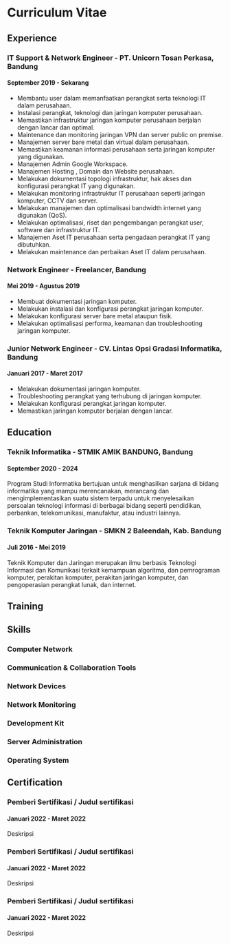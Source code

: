 # Curriculum Vitae

## Experience

### IT Support & Network Engineer - PT. Unicorn Tosan Perkasa, Bandung

#### September 2019 - Sekarang

* Membantu user dalam memanfaatkan perangkat serta teknologi IT dalam perusahaan.&#x20;
* Instalasi perangkat, teknologi dan jaringan komputer perusahaan.
* Memastikan infrastruktur jaringan komputer perusahaan berjalan dengan lancar dan optimal.
* Maintenance dan monitoring jaringan VPN dan server public on premise.
* Manajemen server bare metal dan virtual dalam perusahaan.
* Memastikan keamanan informasi perusahaan serta jaringan komputer yang digunakan.
* Manajemen Admin Google Workspace.
* Manajemen Hosting , Domain dan Website perusahaan.
* Melakukan dokumentasi topologi infrastruktur, hak akses dan konfigurasi perangkat IT yang digunakan.&#x20;
* Melakukan monitoring infrastruktur IT perusahaan seperti jaringan komputer, CCTV dan server.
* Melakukan manajemen dan optimalisasi bandwidth internet yang digunakan (QoS).
* Melakukan optimalisasi, riset dan pengembangan perangkat user, software dan infrastruktur IT.&#x20;
* Manajemen Aset IT perusahaan serta pengadaan perangkat IT yang dibutuhkan.
* Melakukan maintenance dan perbaikan Aset IT dalam perusahaan.

### Network Engineer - Freelancer, Bandung

#### Mei 2019 - Agustus 2019

* Membuat dokumentasi jaringan komputer.
* Melakukan instalasi dan konfigurasi perangkat jaringan komputer.
* Melakukan konfigurasi server bare metal ataupun fisik.
* Melakukan optimalisasi performa, keamanan dan troubleshooting jaringan komputer.

### Junior Network Engineer - CV. Lintas Opsi Gradasi Informatika, Bandung

#### Januari 2017 - Maret 2017

* Melakukan dokumentasi jaringan komputer.
* Troubleshooting perangkat yang terhubung di jaringan komputer.
* Melakukan konfigurasi perangkat jaringan komputer.
* Memastikan jaringan komputer berjalan dengan lancar.

## Education

### Teknik Informatika - STMIK AMIK BANDUNG, Bandung

#### September 2020 - 2024

Program Studi Informatika bertujuan untuk menghasilkan sarjana di bidang informatika yang mampu merencanakan, merancang dan mengimplementasikan suatu sistem terpadu untuk menyelesaikan persoalan teknologi informasi di berbagai bidang seperti pendidikan, perbankan, telekomunikasi, manufaktur, atau industri lainnya.

### Teknik Komputer Jaringan - SMKN 2 Baleendah, Kab. Bandung

#### Juli 2016 - Mei 2019

Teknik Komputer dan Jaringan merupakan ilmu berbasis Teknologi Informasi dan Komunikasi terkait kemampuan algoritma, dan pemrograman komputer, perakitan komputer, perakitan jaringan komputer, dan pengoperasian perangkat lunak, dan internet.



## Training

## Skills

### Computer Network

### Communication & Collaboration Tools

### Network Devices

### Network Monitoring

### Development Kit

### Server Administration

### Operating System





## Certification

### Pemberi Sertifikasi / Judul sertifikasi

#### Januari 2022 - Maret 2022

Deskripsi

### Pemberi Sertifikasi / Judul sertifikasi

#### Januari 2022 - Maret 2022

Deskripsi

### Pemberi Sertifikasi / Judul sertifikasi

#### Januari 2022 - Maret 2022

Deskripsi
